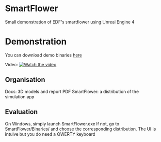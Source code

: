 # SmartFlower
Small demonstration of EDF's smartflower using Unreal Engine 4

# Demonstration
You can download demo binaries [here](https://github.com/mhoangvslev/SmartFlower/releases)

Video:
[![Watch the video](https://img.youtube.com/vi/d3jxUIbJwIo/maxresdefault.jpg)](https://youtu.be/d3jxUIbJwIo)

## Organisation
Docs: 3D models and report PDF
SmartFlower: a distribution of the simulation app

## Evaluation
On Windows, simply launch SmartFlower.exe
If not, go to SmartFlower/Binaries/ and choose the corresponding distribution.
The UI is intuive but you do need a QWERTY keyboard
